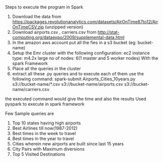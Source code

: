 Steps to execute the program in Spark

1) Download the data from https://packages.revolutionanalytics.com/datasets/AirOnTime87to12/AirOnTimeCSV.zip (unzipped version)
2) Download airports.csv , carriers.csv from http://stat-computing.org/dataexpo/2009/supplemental-data.html
3) In the amazon aws account put all the fies in a s3 bucket (eg: bucket-name)
4) Setup the Emr cluster with the following configuration: ec2 instance type: m4.2x large
 no of nodes: 6(1 master and 5 worker nodes)
 With the spark Framework
5) Place all the queries in the cluster
6) extract all these .py queries and to execute each of them use the following command:
spark-submit Airports_Cities_10years.py s3://bucket-name/*.csv s3://bucket-name/airports.csv s3://bucket-name/carriers.csv

the executed command would give the time and also the results
Used pyspark to execute in spark framework

Few Sample queries are
1) Top 10 states having high airports
2) Best Airlines till now(1987-2012)
3) Best times in the week to travel
4) Best times in the year to travel
5) Cities wherein new airports are built since last 15 years
6) City Pairs with Maximum diversions
7) Top 5 Visited Destinations

